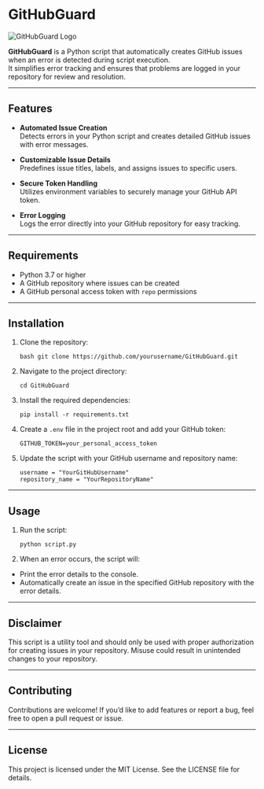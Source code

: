 # GitHubGuard

![GitHubGuard Logo](https://s7.gifyu.com/images/SGnLw.gif)

**GitHubGuard** is a Python script that automatically creates GitHub issues when an error is detected during script execution.  
It simplifies error tracking and ensures that problems are logged in your repository for review and resolution.

---

## Features

- **Automated Issue Creation**  
  Detects errors in your Python script and creates detailed GitHub issues with error messages.

- **Customizable Issue Details**  
  Predefines issue titles, labels, and assigns issues to specific users.

- **Secure Token Handling**  
  Utilizes environment variables to securely manage your GitHub API token.

- **Error Logging**  
  Logs the error directly into your GitHub repository for easy tracking.

---

## Requirements

- Python 3.7 or higher  
- A GitHub repository where issues can be created  
- A GitHub personal access token with `repo` permissions  

---

## Installation

1. Clone the repository:
   ```
   bash git clone https://github.com/yourusername/GitHubGuard.git
   ```
2. Navigate to the project directory:
   ```
   cd GitHubGuard
   ```
3. Install the required dependencies:
   ```
   pip install -r requirements.txt
   ```
4. Create a `.env` file in the project root and add your GitHub token:
   ```
   GITHUB_TOKEN=your_personal_access_token
   ```
5. Update the script with your GitHub username and repository name:
   ```
   username = "YourGitHubUsername"
   repository_name = "YourRepositoryName"
   ```

---

## Usage

1. Run the script:
   ```
   python script.py
   ```
2. When an error occurs, the script will:
  - Print the error details to the console.
  - Automatically create an issue in the specified GitHub repository with the error details.

---

## Disclaimer
This script is a utility tool and should only be used with proper authorization for creating issues in your repository. Misuse could result in unintended changes to your repository.

---

## Contributing
Contributions are welcome! If you’d like to add features or report a bug, feel free to open a pull request or issue.

---

## License
This project is licensed under the MIT License. See the LICENSE file for details.
